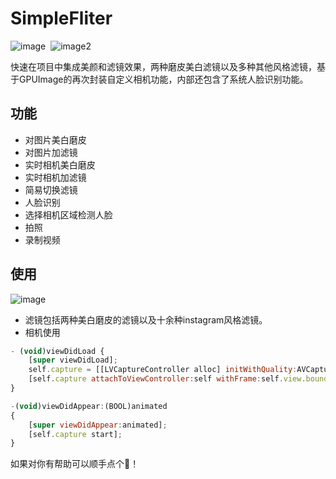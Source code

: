 # SimpleFliter
![image](https://github.com/hiETsang/SimpleFliter/blob/master/image1.gif)  ![image2](https://github.com/hiETsang/SimpleFliter/blob/master/image2.gif)

快速在项目中集成美颜和滤镜效果，两种磨皮美白滤镜以及多种其他风格滤镜，基于GPUImage的再次封装自定义相机功能，内部还包含了系统人脸识别功能。

## 功能
* 对图片美白磨皮
* 对图片加滤镜
* 实时相机美白磨皮
* 实时相机加滤镜
* 简易切换滤镜
* 人脸识别
* 选择相机区域检测人脸
* 拍照
* 录制视频

## 使用
![image](https://github.com/hiETsang/SimpleFliter/blob/master/sample.png)
* 滤镜包括两种美白磨皮的滤镜以及十余种instagram风格滤镜。
* 相机使用
```javascript
- (void)viewDidLoad {
    [super viewDidLoad];
    self.capture = [[LVCaptureController alloc] initWithQuality:AVCaptureSessionPresetHigh position:LVCapturePositionFront enableRecording:YES];
    [self.capture attachToViewController:self withFrame:self.view.bounds];
}

-(void)viewDidAppear:(BOOL)animated
{
    [super viewDidAppear:animated];
    [self.capture start];
}
```

如果对你有帮助可以顺手点个🌟！

